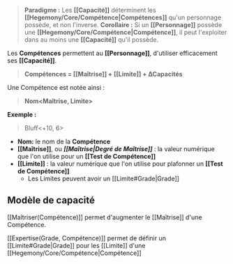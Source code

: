 > **Paradigme :**
> Les **[[Capacité]]** déterminent les **[[Hegemony/Core/Compétence|Compétences]]** qu'un personnage possède, et non l'inverse.
> **Corollaire :**
> Si un **[[Personnage]]** possède une **[[Hegemony/Core/Compétence|Compétence]]**, il peut l'exploiter dans au moins une **[[Capacité]]** qu'il possède. 

Les **Compétences** permettent au **[[Personnage]]**, d'utiliser efficacement ses **[[Capacité]]**.
> **Compétences = [[Maîtrise]] + [[Limite]] + ∆Capacités**

Une Compétence est notée ainsi :
> **Nom<Maîtrise, Limite>**

**Exemple :** 
> Bluff<+10, 6>
 
- **Nom:** le nom de la **Compétence**
- **[[Maîtrise]]**, ou **_[[Maîtrise|Degré de Maîtrise]]_** : la valeur numérique que l'on utilise pour un **[[Test de Compétence]]**
- **[[Limite]]** : la valeur numérique que l'on utilise pour plafonner un **[[Test de Compétence]]**
	- Les Limites peuvent avoir un [[Limite#Grade|Grade]]


## Modèle de capacité

[[Maîtriser(Compétence)]] permet d'augmenter le [[Maîtrise]] d'une Compétence.

[[Expertise(Grade, Compétence)]] permet de définir un [[Limite#Grade|Grade]] pour les [[Limite]] d'une [[Hegemony/Core/Compétence|Compétence]]
